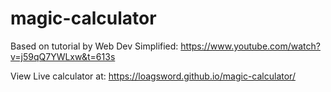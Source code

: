 # magic-calculator

Based on tutorial by Web Dev Simplified: https://www.youtube.com/watch?v=j59qQ7YWLxw&t=613s

View Live calculator at: https://loagsword.github.io/magic-calculator/
